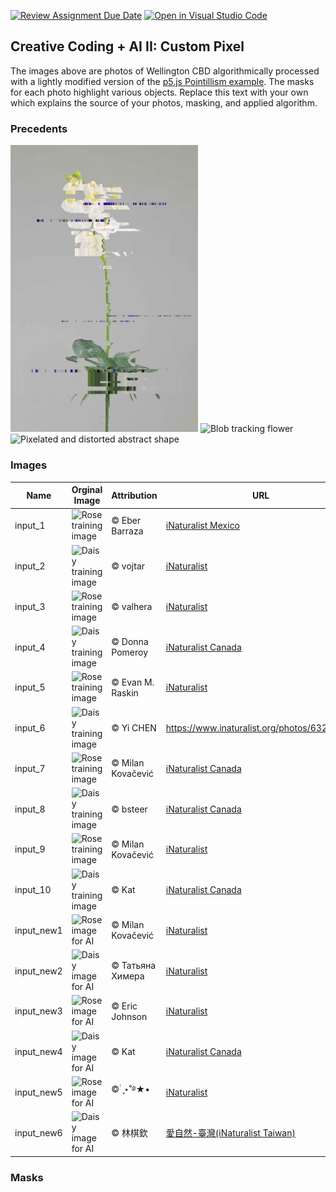 [![Review Assignment Due Date](https://classroom.github.com/assets/deadline-readme-button-22041afd0340ce965d47ae6ef1cefeee28c7c493a6346c4f15d667ab976d596c.svg)](https://classroom.github.com/a/jTsmcDjg)
[![Open in Visual Studio Code](https://classroom.github.com/assets/open-in-vscode-2e0aaae1b6195c2367325f4f02e2d04e9abb55f0b24a779b69b11b9e10269abc.svg)](https://classroom.github.com/online_ide?assignment_repo_id=19435023&assignment_repo_type=AssignmentRepo)
## Creative Coding + AI II: Custom Pixel

The images above are photos of Wellington CBD algorithmically processed with a lightly modified version of the [p5.js Pointillism example](https://p5js.org/examples/image-pointillism.html). The masks for each photo highlight various objects. Replace this text with your own which explains the source of your photos, masking, and applied algorithm.

### Precedents
<img src = "/assets/barcodeFlower.png" alt = "Distorted flower to form barcodes" width = "300px"/>
<img src = "https://cdn.cosmos.so/8b16cb07-fb2f-47ac-a34e-ceb496506399?format=jpeg" alt = "Blob tracking flower" width = "300px"/>
<img src = "https://i.pinimg.com/736x/92/10/ee/9210ee9f67b3ef86c95b3ebab499eee9.jpg" alt = "Pixelated and distorted abstract shape" width = "300px"/>

### Images
| Name | Orginal Image | Attribution | URL |
| ---- | --------------- | ----------- | --- |
| input_1 | ![Rose training image](https://inaturalist-open-data.s3.amazonaws.com/photos/61728710/medium.jpeg) | © Eber Barraza  | [iNaturalist Mexico](https://www.inaturalist.org/photos/61728710) |
| input_2 | ![Daisy training image](https://inaturalist-open-data.s3.amazonaws.com/photos/271637974/medium.jpeg) | © vojtar | [iNaturalist](https://www.inaturalist.org/photos/271637974) |
| input_3 | ![Rose training image](https://inaturalist-open-data.s3.amazonaws.com/photos/478851874/medium.jpeg) | © valhera  | [iNaturalist](https://www.inaturalist.org/photos/478851874) |
| input_4 | ![Daisy training image](https://inaturalist-open-data.s3.amazonaws.com/photos/337990/medium.JPG) | © Donna Pomeroy | [iNaturalist Canada](https://www.inaturalist.org/photos/337990) |
| input_5 | ![Rose training image](https://inaturalist-open-data.s3.amazonaws.com/photos/41140535/medium.jpg) |  © Evan M. Raskin | [iNaturalist](https://www.inaturalist.org/photos/41140535) |
| input_6 | ![Daisy training image](https://inaturalist-open-data.s3.amazonaws.com/photos/63293825/medium.jpg) | © Yi CHEN | https://www.inaturalist.org/photos/63293825 |
| input_7 | ![Rose training image](https://inaturalist-open-data.s3.amazonaws.com/photos/388605272/medium.jpg) |  © Milan Kovačević  | [iNaturalist Canada](https://www.inaturalist.org/photos/388605272) |
| input_8 | ![Daisy training image](https://inaturalist-open-data.s3.amazonaws.com/photos/217876098/medium.jpeg) | © bsteer | [iNaturalist Canada](https://www.inaturalist.org/photos/217876098)  |
| input_9 | ![Rose training image](https://inaturalist-open-data.s3.amazonaws.com/photos/388605398/medium.jpg) |  © Milan Kovačević  | [iNaturalist](https://www.inaturalist.org/photos/388605398) |
| input_10 | ![Daisy training image](https://inaturalist-open-data.s3.amazonaws.com/photos/40495365/medium.jpeg) | © Kat | [iNaturalist Canada](https://www.inaturalist.org/photos/40495365)  |
| input_new1 | ![Rose image for AI](https://inaturalist-open-data.s3.amazonaws.com/photos/388605481/medium.jpg) | © Milan Kovačević | [iNaturalist](https://www.inaturalist.org/photos/388605481) |
| input_new2 | ![Daisy image for AI](https://inaturalist-open-data.s3.amazonaws.com/photos/429269785/medium.jpg) | © Татьяна Химера | [iNaturalist](https://www.inaturalist.org/photos/429269785) |
| input_new3 | ![Rose image for AI](https://inaturalist-open-data.s3.amazonaws.com/photos/273663408/small.jpeg) | © Eric Johnson | [iNaturalist](https://www.inaturalist.org/photos/273663408) |
| input_new4 | ![Daisy image for AI](https://inaturalist-open-data.s3.amazonaws.com/photos/40713926/medium.jpeg) | © Kat | [iNaturalist Canada](https://www.inaturalist.org/photos/40713926) |
| input_new5 | ![Rose image for AI](https://inaturalist-open-data.s3.amazonaws.com/photos/508379088/medium.jpg) | © ࣪࣪ ִֶָ⋆˚࿔★• | [iNaturalist](https://www.inaturalist.org/photos/5083790880) |
| input_new6 | ![Daisy image for AI](https://inaturalist-open-data.s3.amazonaws.com/photos/508624440/medium.jpg) | 	© 林棋欽 | [愛自然-臺灣(iNaturalist Taiwan)](https://www.inaturalist.org/photos/508624440) |

### Masks
